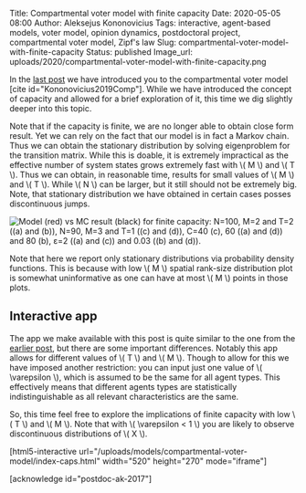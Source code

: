 Title: Compartmental voter model with finite capacity
Date: 2020-05-05 08:00
Author: Aleksejus Kononovicius
Tags: interactive, agent-based models, voter model, opinion dynamics, postdoctoral project, compartmental voter model, Zipf's law
Slug: compartmental-voter-model-with-finite-capacity
Status: published
Image_url: uploads/2020/compartmental-voter-model-with-finite-capacity.png

In the [last post]({filename}/articles/2020/compartmental-voter-model.md) we
have introduced you to the compartmental voter model
[cite id="Kononovicius2019Comp"]. While we have introduced the concept of
capacity and allowed for a brief exploration of it, this time we dig slightly
deeper into this topic.<!--more-->

Note that if the capacity is finite, we are no longer able to obtain close form
result. Yet we can rely on the fact that our model is in fact a Markov chain.
Thus we can obtain the stationary distribution by solving eigenproblem for the
transition matrix. While this is doable, it is extremely impractical as the
effective number of system states grows extremely fast with \\\( M \\\) and
\\\( T \\\). Thus we can obtain, in reasonable time, results for small values
of \\\( M \\\) and \\\( T \\\). While \\\( N \\\) can be larger, but it still
should not be extremely big. Note, that stationary distribution we have
obtained in certain cases posses discontinuous jumps.

![Model \(red\) vs MC result \(black\) for finite capacity: N=100, M=2 and T=2 \(\(a\) and \(b\)\), N=90, M=3 and T=1 \(\(c\) and \(d\)\), C=40 \(c\), 60 \(\(a\) and \(d\)\) and 80 \(b\), ε=2 \(\(a\) and \(c\)\) and 0.03 \(\(b\) and \(d\)\).]({static}/uploads/2020/compartmental-voter-model-with-finite-capacity.png "Model \(red\) vs MC result \(black\) for finite capacity: N=100, M=2 and T=2 \(\(a\) and \(b\)\), N=90, M=3 and T=1 \(\(c\) and \(d\)\), C=40 \(c\), 60 \(\(a\) and \(d\)\) and 80 \(b\), ε=2 \(\(a\) and \(c\)\) and 0.03 \(\(b\) and \(d\)\).")

Note that here we report only stationary distributions via probability density
functions. This is because with low \\\( M \\\) spatial rank-size distribution
plot is somewhat uninformative as one can have at most \\\( M \\\) points in
those plots.

## Interactive app

The app we make available with this post is quite similar to the one from the
[earlier post]({filename}/articles/2020/compartmental-voter-model.md), but
there are some important differences. Notably this app allows for different
values of \\\( T \\\) and \\\( M \\\). Though to allow for this we have imposed
another restriction: you can input just one value of \\\( \varepsilon \\\),
which is assumed to be the same for all agent types. This effectively means
that different agents types are statistically indistinguishable as all relevant
characteristics are the same.

So, this time feel free to explore the implications of finite capacity with low
\\\( T \\\) and \\\( M \\\). Note that with \\\( \varepsilon < 1 \\\) you are
likely to observe discontinuous distributions of \\\( X \\\).

[html5-interactive
url="/uploads/models/compartmental-voter-model/index-caps.html"
width="520" height="270" mode="iframe"]

[acknowledge id="postdoc-ak-2017"]
